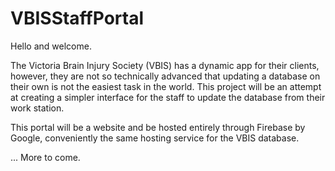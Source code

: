 # VBISStaffPortal

Hello and welcome.

The Victoria Brain Injury Society (VBIS) has a dynamic app for their clients, however, they are not so technically advanced that updating a database on their own is not the easiest task in the world. This project will be an attempt at creating a simpler interface for the staff to update the database from their work station.

This portal will be a website and be hosted entirely through Firebase by Google, conveniently the same hosting service for the VBIS database.

... More to come.
